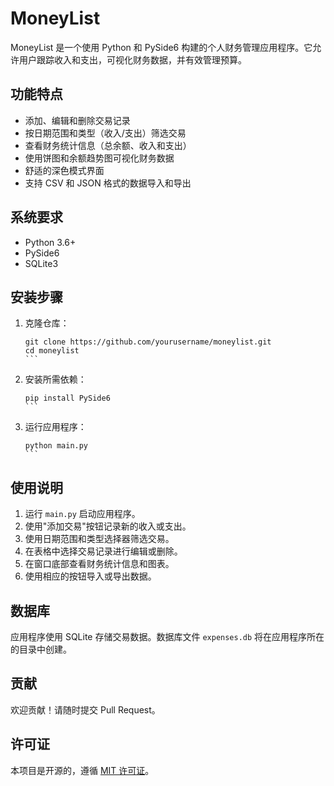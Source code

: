 
# MoneyList 

MoneyList 是一个使用 Python 和 PySide6 构建的个人财务管理应用程序。它允许用户跟踪收入和支出，可视化财务数据，并有效管理预算。

## 功能特点

- 添加、编辑和删除交易记录
- 按日期范围和类型（收入/支出）筛选交易
- 查看财务统计信息（总余额、收入和支出）
- 使用饼图和余额趋势图可视化财务数据
- 舒适的深色模式界面
- 支持 CSV 和 JSON 格式的数据导入和导出

## 系统要求

- Python 3.6+
- PySide6
- SQLite3

## 安装步骤

1. 克隆仓库：
   ````
   git clone https://github.com/yourusername/moneylist.git
   cd moneylist
   ```

2. 安装所需依赖：
   ````
   pip install PySide6
   ```

3. 运行应用程序：
   ````
   python main.py
   ```

## 使用说明

1. 运行 `main.py` 启动应用程序。
2. 使用"添加交易"按钮记录新的收入或支出。
3. 使用日期范围和类型选择器筛选交易。
4. 在表格中选择交易记录进行编辑或删除。
5. 在窗口底部查看财务统计信息和图表。
6. 使用相应的按钮导入或导出数据。

## 数据库

应用程序使用 SQLite 存储交易数据。数据库文件 `expenses.db` 将在应用程序所在的目录中创建。

## 贡献

欢迎贡献！请随时提交 Pull Request。

## 许可证

本项目是开源的，遵循 [MIT 许可证](LICENSE)。
